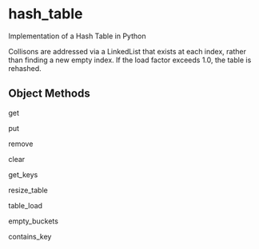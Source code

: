 # hash_table
Implementation of a Hash Table in Python

Collisons are addressed via a LinkedList that exists at each index, rather than finding a new empty index. If the load factor exceeds 1.0, the table is rehashed.

Object Methods
--------------
 get
 
 put
 
 remove
 
 clear
 
 get_keys
 
 resize_table
 
 table_load
 
 empty_buckets
 
 contains_key
 
